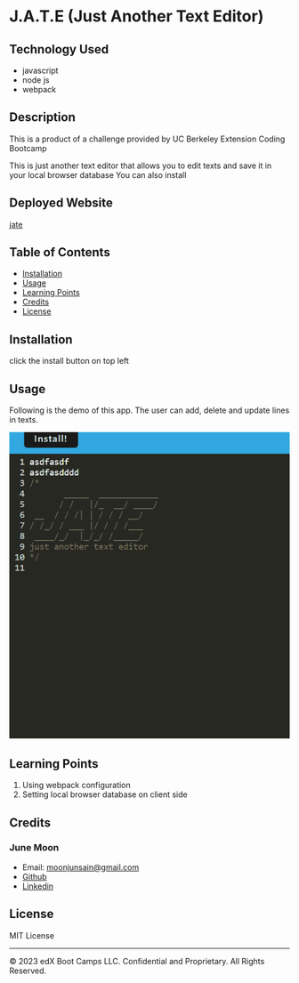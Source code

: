 # J.A.T.E (Just Another Text Editor)

## Technology Used
- javascript
- node js
- webpack

## Description 
This is a product of a challenge provided by UC Berkeley Extension Coding Bootcamp

This is just another text editor that allows you to edit texts and save it in your local browser database
You can also install 

## Deployed Website
[jate](https://just-another-text-editor-jm-7f4d21be4204.herokuapp.com/)

## Table of Contents


* [Installation](#installation)
* [Usage](#usage)
* [Learning Points](#learning-points)
* [Credits](#credits)
* [License](#license)


## Installation


click the install button on top left


## Usage 

Following is the demo of this app. The user can add, delete and update lines in texts.

![demo](./jate-demo.gif)


## Learning Points
1. Using webpack configuration
2. Setting local browser database on client side



## Credits

### June Moon
- Email: moonjunsain@gmail.com
- [Github](https://github.com/moonjunsain)
- [Linkedin](https://www.linkedin.com/in/june-moon-940538280/)


## License

MIT License

---


© 2023 edX Boot Camps LLC. Confidential and Proprietary. All Rights Reserved.